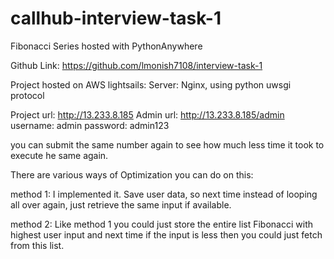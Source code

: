 # callhub-interview-task-1
Fibonacci Series hosted with PythonAnywhere


Github Link:
https://github.com/lmonish7108/interview-task-1

Project hosted on AWS lightsails:
Server: Nginx, using python uwsgi protocol

Project url:   http://13.233.8.185
Admin url: http://13.233.8.185/admin   
username: admin 
password: admin123

you can submit the same number again to see how much less time it took to execute he same again.

There are various ways of Optimization you can do on this:

method 1: I implemented it.
Save user data, so next time instead of looping all over again, just retrieve the same input if available.

method 2:
Like method 1 you could just store the entire list Fibonacci with highest user input and next time if the input is less then you could just fetch from this list.
